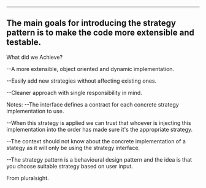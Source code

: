 ---------------------------------------------------
The main goals for introducing the strategy pattern
is to make the code more extensible and testable.
---------------------------------------------------


What did we Achieve?

--A more extensible, object oriented and dynamic implementation.

--Easily add new strategies without affecting existing ones.

--Cleaner approach with single responsibility in mind.



Notes:
--The interface defines a contract for each concrete strategy implementation to use.

--When this strategy is applied we can trust that whoever is injecting this implementation into the order
  has made sure it's the appropriate strategy.

--The context should not know about the concrete implementation of a stategy as it will only be using the strategy interface.

--The strategy pattern is a behavioural design pattern and the idea is that you choose suitable strategy based on user input.

From pluralsight.
